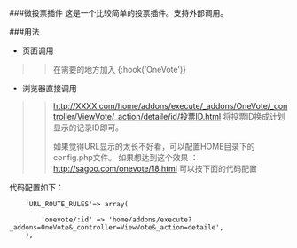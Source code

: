 ###微投票插件
这是一个比较简单的投票插件。支持外部调用。

###用法
* 页面调用
>> 在需要的地方加入  {:hook('OneVote')}

* 浏览器直接调用
>> http://XXXX.com/home/addons/execute/_addons/OneVote/_controller/ViewVote/_action/detaile/id/投票ID.html
>> 将投票ID换成计划显示的记录ID即可。
>>
>>如果觉得URL显示的太长不好看，可以配置HOME目录下的config.php文件。
>>如果想达到这个效果 ：http://sagoo.com/onevote/18.html
>>可以按下面的代码配置


代码配置如下：
```
    'URL_ROUTE_RULES'=> array(

		'onevote/:id' => 'home/addons/execute?_addons=OneVote&_controller=ViewVote&_action=detaile',
    ),
```